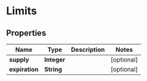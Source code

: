 
# Limits

## Properties
Name | Type | Description | Notes
------------ | ------------- | ------------- | -------------
**supply** | **Integer** |  |  [optional]
**expiration** | **String** |  |  [optional]




